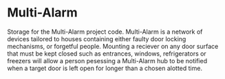 # Multi-Alarm
Storage for the Multi-Alarm project code. 
Multi-Alarm is a network of devices tailored to houses containing either faulty door locking mechanisms, or forgetful people.
Mounting a reciever on any door surface that must be kept closed such as entrances, windows, refrigerators or freezers will allow a person pesessing a Multi-Alarm hub to be notified when a target door is left open for longer than a chosen alotted time. 
